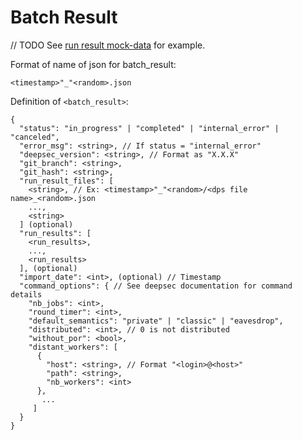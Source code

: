 # Batch Result

// TODO See [run result mock-data](../../mock-data/run/run.json) for example.

Format of name of json for batch_result:

  `<timestamp>"_"<random>.json`


Definition of `<batch_result>`:

```
{
  "status": "in_progress" | "completed" | "internal_error" | "canceled",
  "error_msg": <string>, // If status = "internal_error"
  "deepsec_version": <string>, // Format as "X.X.X"
  "git_branch": <string>,
  "git_hash": <string>,
  "run_result_files": [
    <string>, // Ex: <timestamp>"_"<random>/<dps file name>_<random>.json
    ...,
    <string>
  ] (optional)
  "run_results": [
    <run_results>,
    ...,
    <run_results>
  ], (optional)
  "import_date": <int>, (optional) // Timestamp
  "command_options": { // See deepsec documentation for command details
    "nb_jobs": <int>,
    "round_timer": <int>,
    "default_semantics": "private" | "classic" | "eavesdrop",
    "distributed": <int>, // 0 is not distributed
    "without_por": <bool>,
    "distant_workers": [
      {
        "host": <string>, // Format "<login>@<host>"
        "path": <string>,
        "nb_workers": <int>
      },
       ...
     ]
  }
}
```
